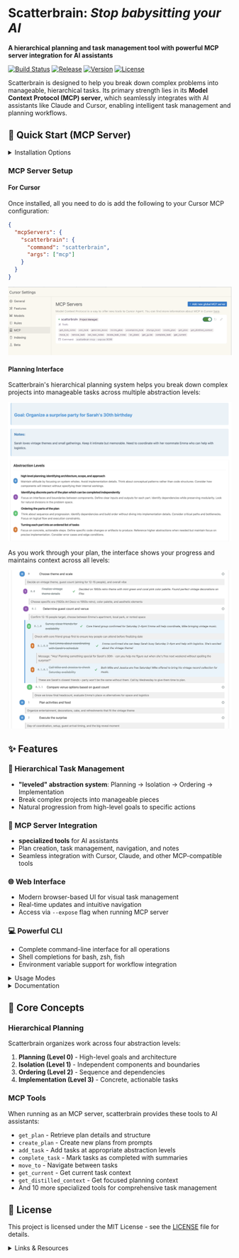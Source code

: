 # Scatterbrain: _Stop babysitting your AI_

**A hierarchical planning and task management tool with powerful MCP server integration for AI assistants**

[![Build Status](https://img.shields.io/badge/build-passing-brightgreen)](https://github.com/owen-d/scatterbrain)
[![Release](https://img.shields.io/github/v/release/owen-d/scatterbrain)](https://github.com/owen-d/scatterbrain/releases/latest)
[![Version](https://img.shields.io/badge/version-0.1.0-blue)](https://github.com/owen-d/scatterbrain)
[![License](https://img.shields.io/badge/license-MIT-green)](LICENSE)

Scatterbrain is designed to help you break down complex problems into manageable, hierarchical tasks. Its primary strength lies in its **Model Context Protocol (MCP) server**, which seamlessly integrates with AI assistants like Claude and Cursor, enabling intelligent task management and planning workflows.

## 🚀 Quick Start (MCP Server)

<details>
<summary>Installation Options</summary>

### Pre-built Binaries (Recommended)

**Shell Script (macOS/Linux):**
```bash
curl --proto '=https' --tlsv1.2 -LsSf https://github.com/owen-d/scatterbrain/releases/latest/download/scatterbrain-installer.sh | sh
```

**PowerShell (Windows):**
```powershell
powershell -ExecutionPolicy Bypass -c "irm https://github.com/owen-d/scatterbrain/releases/latest/download/scatterbrain-installer.ps1 | iex"
```

**Direct Download:**
Download pre-built binaries for your platform from the [latest release](https://github.com/owen-d/scatterbrain/releases/latest):
- **macOS**: `scatterbrain-aarch64-apple-darwin.tar.xz` (Apple Silicon) or `scatterbrain-x86_64-apple-darwin.tar.xz` (Intel)
- **Linux**: `scatterbrain-x86_64-unknown-linux-gnu.tar.xz` (x64) or `scatterbrain-aarch64-unknown-linux-gnu.tar.xz` (ARM64)
- **Windows**: `scatterbrain-x86_64-pc-windows-msvc.zip`

### Build from Source

```bash
# Install Rust if you haven't already
curl --proto '=https' --tlsv1.2 -sSf https://sh.rustup.rs | sh

# Clone and build scatterbrain
git clone https://github.com/owen-d/scatterbrain.git
cd scatterbrain
cargo build --release

# Install globally (optional)
cargo install --path .
```

</details>

### MCP Server Setup

#### For Cursor

Once installed, all you need to do is add the following to your Cursor MCP configuration:

```json
{
  "mcpServers": {
    "scatterbrain": {
      "command": "scatterbrain",
      "args": ["mcp"]
    }
  }
}
```

![Cursor showing scatterbrain MCP tools](docs/static/cursor_mcp_diagnostic.png)

#### Planning Interface

Scatterbrain's hierarchical planning system helps you break down complex projects into manageable tasks across multiple abstraction levels:

![Initial plan creation with abstraction levels](docs/static/plan_ui_welcome.png)

As you work through your plan, the interface shows your progress and maintains context across all levels:

![Detailed view of an in-progress birthday party plan](docs/static/plan_ui_details.png)

## ✨ Features

### 🎯 Hierarchical Task Management
- **"leveled" abstraction system**: Planning → Isolation → Ordering → Implementation
- Break complex projects into manageable pieces
- Natural progression from high-level goals to specific actions

### 🤖 MCP Server Integration
- **specialized tools** for AI assistants
- Plan creation, task management, navigation, and notes
- Seamless integration with Cursor, Claude, and other MCP-compatible tools

### 🌐 Web Interface
- Modern browser-based UI for visual task management
- Real-time updates and intuitive navigation
- Access via `--expose` flag when running MCP server

### 💻 Powerful CLI
- Complete command-line interface for all operations
- Shell completions for bash, zsh, fish
- Environment variable support for workflow integration

<details>
<summary>Usage Modes</summary>

## MCP Server (Recommended)
Perfect for AI-assisted development and planning:
```bash
scatterbrain mcp --expose 8080
```
- Provides MCP tools to AI assistants
- Optional web UI access
- Ideal for collaborative AI workflows

## CLI Usage
Direct command-line interaction:
```bash
# Create a plan
scatterbrain plan create "Build documentation system"

# Add tasks and navigate
export SCATTERBRAIN_PLAN_ID=1
scatterbrain task add --level 0 "Design architecture" --notes "High-level planning"
scatterbrain move 0
```

## HTTP API Server
Standalone web server:
```bash
scatterbrain serve --port 3000
```
- Full REST API access
- Web UI at http://localhost:3000
- Programmatic integration

## Combined Mode
Best of all worlds:
```bash
scatterbrain mcp --expose 8080
```
- MCP server for AI assistants
- Web UI for visual management
- CLI access for scripting

</details>

<details>
<summary>Documentation</summary>

- **[MCP Integration Guide](docs/MCP-GUIDE.md)** - Complete guide to using scatterbrain with AI assistants
- **[CLI Reference](docs/CLI-REFERENCE.md)** - Comprehensive command documentation
- **[Web UI Guide](docs/WEB-UI.md)** - Browser interface walkthrough
- **[Examples & Patterns](docs/EXAMPLES.md)** - Real-world usage scenarios
- **[Architecture Overview](docs/ARCHITECTURE.md)** - System design and concepts

</details>

## 🎯 Core Concepts

### Hierarchical Planning
Scatterbrain organizes work across four abstraction levels:

1. **Planning (Level 0)** - High-level goals and architecture
2. **Isolation (Level 1)** - Independent components and boundaries  
3. **Ordering (Level 2)** - Sequence and dependencies
4. **Implementation (Level 3)** - Concrete, actionable tasks

### MCP Tools
When running as an MCP server, scatterbrain provides these tools to AI assistants:

- `get_plan` - Retrieve plan details and structure
- `create_plan` - Create new plans from prompts
- `add_task` - Add tasks at appropriate abstraction levels
- `complete_task` - Mark tasks as completed with summaries
- `move_to` - Navigate between tasks
- `get_current` - Get current task context
- `get_distilled_context` - Get focused planning context
- And 10 more specialized tools for comprehensive task management

## 📄 License

This project is licensed under the MIT License - see the [LICENSE](LICENSE) file for details.

<details>
<summary>Links & Resources</summary>

- [GitHub Repository](https://github.com/owen-d/scatterbrain)
- [Latest Release](https://github.com/owen-d/scatterbrain/releases/latest)
- [Issue Tracker](https://github.com/owen-d/scatterbrain/issues)
- [Model Context Protocol](https://modelcontextprotocol.io/)
- [Cursor Editor](https://cursor.sh/)

</details>
